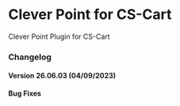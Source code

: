 # Clever Point for CS-Cart
Clever Point Plugin for CS-Cart

### Changelog

#### Version 26.06.03 (04/09/2023)
**Bug Fixes**
